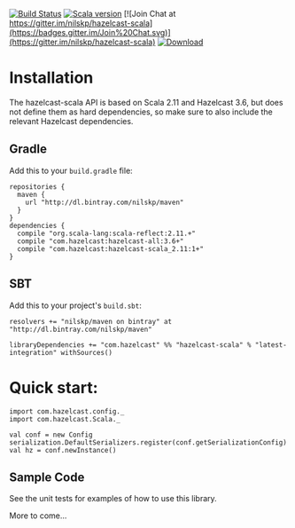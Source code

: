 [![Build Status](https://drone.io/github.com/nilskp/hazelcast-scala/status.png)](https://drone.io/github.com/nilskp/hazelcast-scala)
[![Scala version](https://img.shields.io/badge/scala-2.11-orange.svg)](http://www.scala-lang.org/api/2.11.7/)
[![Join Chat at https://gitter.im/nilskp/hazelcast-scala](https://badges.gitter.im/Join%20Chat.svg)](https://gitter.im/nilskp/hazelcast-scala)
[![Download](https://api.bintray.com/packages/nilskp/maven/hazelcast-scala/images/download.svg)](https://bintray.com/nilskp/maven/hazelcast-scala/_latestVersion#files)

# Installation

The hazelcast-scala API is based on Scala 2.11 and Hazelcast 3.6, but does not define them as hard dependencies, so make sure to also include the relevant Hazelcast dependencies.

## Gradle
Add this to your `build.gradle` file:

    repositories {
      maven {
        url "http://dl.bintray.com/nilskp/maven" 
      }
    }
    dependencies {
      compile "org.scala-lang:scala-reflect:2.11.+"
      compile "com.hazelcast:hazelcast-all:3.6+"
      compile "com.hazelcast:hazelcast-scala_2.11:1+"
    }

## SBT
Add this to your project's `build.sbt`:

    resolvers += "nilskp/maven on bintray" at "http://dl.bintray.com/nilskp/maven"

    libraryDependencies += "com.hazelcast" %% "hazelcast-scala" % "latest-integration" withSources()


# Quick start:

    import com.hazelcast.config._
    import com.hazelcast.Scala._
    
    val conf = new Config
    serialization.DefaultSerializers.register(conf.getSerializationConfig)
    val hz = conf.newInstance()


## Sample Code ##
See the unit tests for examples of how to use this library.

More to come...
